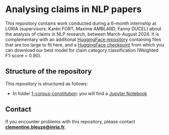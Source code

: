 # Analysing claims in NLP papers
This repository contains work conducted during a 6-month internship at LORIA (supervisors: Karën FORT, Maxime AMBLARD, Fanny DUCEL) about the analysis of claims in NLP research, between March-August 2024. It is complementary with an additional [HuggingFace repository](https://huggingface.co/datasets/ClementineBleuze/CNP) containing files that are too large to fit here, and a [HuggingFace checkpoint](https://huggingface.co/ClementineBleuze/scibert_prefix_cont_ll_SEP) from which you can download our best model for claim category classification (Weighted F1-score = 0.90).

## Structure of the repository  
This repository is structured as follows:  
* In folder [1-corpus-constitution](1-corpus-constitution): you will find a [Jupyter Notebook](1-corpus-constitution/corpora-constitution.ipynb) 
## Contact  
If you encounter problems with this repository, please contact **clementine.bleuze@inria.fr**. 
